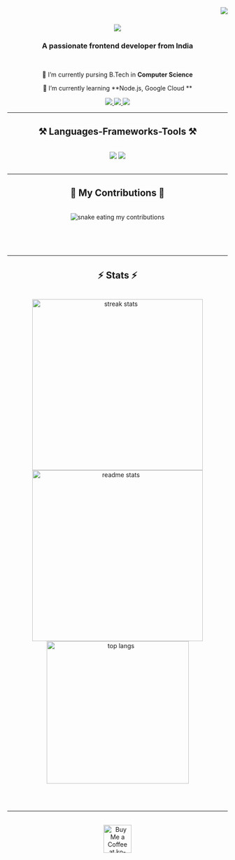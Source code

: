 <img align="right" src="https://visitor-badge.laobi.icu/badge?page_id=panjyar.panjyar" />

<h1 align="center">
   <a href="https://git.io/typing-svg"><img src="https://readme-typing-svg.herokuapp.com/?font=Righteous&size=35&center=true&vCenter=true&width=500&height=70&duration=4000&lines=Hi+There!+👋;+I'm+Pradip+Panjiyar!;" /></a>
</h1>

<h3 align="center">A passionate frontend developer from India </h3>

<br/>

<div align="center">
 
 🔭 I’m currently pursing B.Tech in **Computer Science**
 
 🌱 I’m currently learning **Node.js, Google Cloud **


 </div>
 
<div align="center"> 
  <a href="pra9487@gmail.com">
    <img src="https://img.shields.io/badge/Gmail-333333?style=for-the-badge&logo=gmail&logoColor=blue" />
  </a>
  <a href="https://www.linkedin.com/in/pradip-panjiyar/" target="_blank">
    <img src="https://img.shields.io/badge/LinkedIn-0077B5?style=for-the-badge&logo=linkedin&logoColor=white" target="_blank" />
  </a>
  <a href="https://pradip-panjiyar.netlify.app/" target="_blank">
     <img src="https://img.shields.io/badge/Portfolio-FF5722?style=for-the-badge&logo=todoist&logoColor=white" target="_blank" /> <!-- sqlite, safari, google-chrome are other good icon options -->
  </a>
</div>

 <hr/>
 
<h2 align="center">⚒️ Languages-Frameworks-Tools ⚒️</h2>
<br/>
<div align="center">
    <img src="https://skillicons.dev/icons?i=react,bootstrap,html,css,vscode,github,git" />
    <img src="https://skillicons.dev/icons?i=nodejs,python,javascript,express,mongodb,c,java,mysql,flask" /><br>
</div>

<br/>
<hr/>

<div align="center">
  <h2>🐍 My Contributions 🐍</h2>
  <br>
  <img alt="snake eating my contributions" src="https://raw.githubusercontent.com/panjyar/panjyar/output/github-contribution-grid-snake.svg" />
  
  <br/><br/><br/>
</div>

<hr/>

<h2 align="center">⚡ Stats ⚡</h2>
<br>
<div align=center>
   <img width=390 src="https://streak-stats.demolab.com/?user=panjyar&count_private=true&theme=react&border_radius=10" alt="streak stats"/>
  <img width=390 src="https://github-readme-stats.vercel.app/api?username=panjyar&count_private=true&show_icons=true&theme=react&rank_icon=github&border_radius=10" alt="readme stats" />
  <br/>
  <img width=325 align="center" src="https://github-readme-stats.vercel.app/api/top-langs/?username=panjyar&hide=HTML&langs_count=8&layout=compact&theme=react&border_radius=10&size_weight=0.5&count_weight=0.5&exclude_repo=github-readme-stats" alt="top langs" />
</div>

<br/><br/>

<hr/>

<br/>

<div align="center">
<a href=https://ko-fi.com/pradipkumarpanjiyar' target='_blank'><img height='64' style='border:0px;height:64px;' src='https://storage.ko-fi.com/cdn/kofi1.png?v=3' border='0' alt='Buy Me a Coffee at ko-fi.com' /></a>
</div>

<br/>
